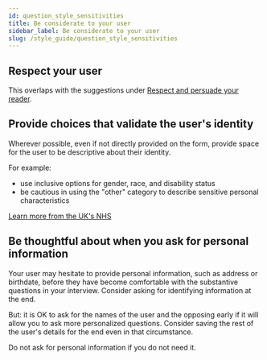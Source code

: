 ```yaml
---
id: question_style_sensitivities
title: Be considerate to your user
sidebar_label: Be considerate to your user
slug: /style_guide/question_style_sensitivities
---
```


## Respect your user

This overlaps with the suggestions under [Respect and persuade your
reader](/docs/style_guide/respect).

## Provide choices that validate the user's identity

Wherever possible, even if not directly provided on the form, provide
space for the user to be descriptive about their identity.

For example:

* use inclusive options for gender, race, and disability status
* be cautious in using the "other" category to describe sensitive personal
  characteristics

[Learn more from the UK's NHS](https://service-manual.nhs.uk/content/how-to-write-good-questions-for-forms/consider-the-sensitivities-around-your-questions)

## Be thoughtful about when you ask for personal information

Your user may hesitate to provide personal information, such as address or birthdate,
before they have become comfortable with the substantive questions in your interview.
Consider asking for identifying information at the end.

But: it is OK to ask for the names of the user and the opposing early if it will
allow you to ask more personalized questions. Consider saving the rest of the user's
details for the end even in that circumstance.

Do not ask for personal information if you do not need it.
